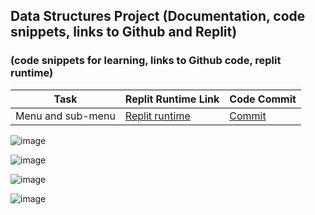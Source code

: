 ## Data Structures Project (Documentation, code snippets, links to Github and Replit)
### (code snippets for learning, links to Github code, replit runtime)


| Task | Replit Runtime Link | Code Commit | 
| --- | --- | --- |
| Menu and sub-menu | [Replit runtime](https://replit.com/@GennalynBongola/Week-0#main.py) | [Commit](https://github.com/Gennalynb123/Individual-Algorithmic-Project/commit/f2275dcc0255913e01eb145bd97a2b7243de1691) |


![image](https://user-images.githubusercontent.com/89223650/157573109-d423a806-cba4-4b01-95a5-68252827e6bc.png)

![image](https://user-images.githubusercontent.com/89223650/157573195-1af01281-15a6-4eb0-8fe8-57ac4552dc7f.png)

![image](https://user-images.githubusercontent.com/89223650/158238917-02c06ff9-1dff-4de2-900b-603d9dcf097d.png)

![image](https://user-images.githubusercontent.com/89223650/157575085-2ee8a6f7-2380-4305-8f8d-e0d1aae34b36.png)



